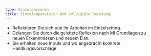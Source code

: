 ```yaml
---
type: Einzelpersonen
title: Einzelsupervision und kollegiale Beratung
---
```


- Reflektieren Sie sich und ihr Arbeiten im Einzelsetting.
- Gelangen Sie durch die geleitete Reflexion nach MI Grundlagen zu neuen Erkenntnissen und neuem Elan.
- Sie erhalten neue Inputs und wo angebracht konkrete Handlungsvorschläge.
